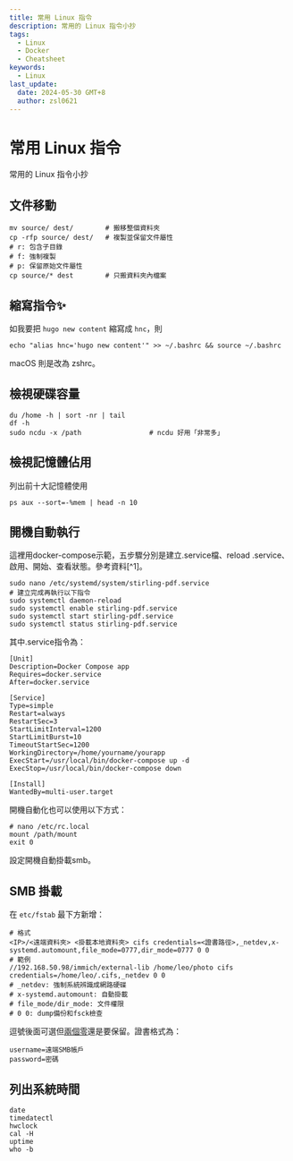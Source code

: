```yaml
---
title: 常用 Linux 指令
description: 常用的 Linux 指令小抄
tags:
  - Linux
  - Docker
  - Cheatsheet
keywords:
  - Linux
last_update:
  date: 2024-05-30 GMT+8
  author: zsl0621
---
```


# 常用 Linux 指令
常用的 Linux 指令小抄

## 文件移動
```
mv source/ dest/        # 搬移整個資料夾
cp -rfp source/ dest/   # 複製並保留文件屬性
# r: 包含子目錄
# f: 強制複製
# p: 保留原始文件屬性
cp source/* dest        # 只搬資料夾內檔案
```

## 縮寫指令✨
如我要把 `hugo new content` 縮寫成 `hnc`，則
```
echo "alias hnc='hugo new content'" >> ~/.bashrc && source ~/.bashrc
```
macOS 則是改為 zshrc。

## 檢視硬碟容量
```
du /home -h | sort -nr | tail
df -h
sudo ncdu -x /path                 # ncdu 好用「非常多」
```

## 檢視記憶體佔用
列出前十大記憶體使用
```
ps aux --sort=-%mem | head -n 10
```

## 開機自動執行
這裡用docker-compose示範，五步驟分別是建立.service檔、reload .service、啟用、開始、查看狀態。參考資料[^1]。

```
sudo nano /etc/systemd/system/stirling-pdf.service
# 建立完成再執行以下指令
sudo systemctl daemon-reload
sudo systemctl enable stirling-pdf.service
sudo systemctl start stirling-pdf.service
sudo systemctl status stirling-pdf.service
```

其中.service指令為：
```
[Unit]
Description=Docker Compose app
Requires=docker.service
After=docker.service

[Service]
Type=simple
Restart=always
RestartSec=3
StartLimitInterval=1200
StartLimitBurst=10
TimeoutStartSec=1200
WorkingDirectory=/home/yourname/yourapp
ExecStart=/usr/local/bin/docker-compose up -d
ExecStop=/usr/local/bin/docker-compose down

[Install]
WantedBy=multi-user.target
```

開機自動化也可以使用以下方式：
```
# nano /etc/rc.local
mount /path/mount
exit 0
```
設定開機自動掛載smb。


## SMB 掛載

在 `etc/fstab` 最下方新增：
```
# 格式
<IP>/<遠端資料夾> <掛載本地資料夾> cifs credentials=<證書路徑>,_netdev,x-systemd.automount,file_mode=0777,dir_mode=0777 0 0
# 範例
//192.168.50.98/immich/external-lib /home/leo/photo cifs credentials=/home/leo/.cifs,_netdev 0 0
# _netdev: 強制系統辨識成網路硬碟
# x-systemd.automount: 自動掛載
# file_mode/dir_mode: 文件權限
# 0 0: dump備份和fsck檢查
```
逗號後面可選但[兩個零](https://rain.tips/2024/02/06/%E5%AF%A6%E6%88%B0%E6%95%99%E5%AD%B8%EF%BC%9A%E5%AF%A6%E7%8F%BEubuntu%E7%92%B0%E5%A2%83%E4%B8%AD%E9%AB%98%E6%95%88%E7%9A%84%E7%A1%AC%E7%A2%9F%E5%85%B1%E4%BA%AB/)還是要保留。證書格式為：
```
username=遠端SMB帳戶
password=密碼
```

## 列出系統時間
```shell
date
timedatectl
hwclock
cal -H
uptime
who -b
```
